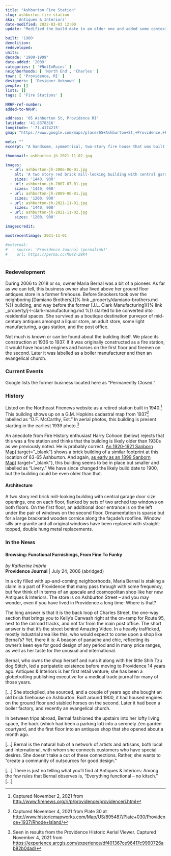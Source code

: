 ```yaml
---
title: "Ashburton Fire Station"
slug: ashburton-fire-station
aka: 'Antiques & Interiors'
date-modified: 2022-03-03 12:00
update: "Modified the build date to an older one and added some context for this change"

built: '1900'
demolition:
redeveloped:
units:
decade: '1900-1909'
date-added: '2009'
categories: [ '#NotInRuins' ]
neighborhoods: [ 'North End', 'Charles' ]
town: [ 'Providence, RI' ]
designers: [ 'Designer Unknown' ]
people: []
lists: []
tags: [ 'Fire Stations' ]

NRHP-ref-number:
added-to-NRHP:

address: '65 Ashburton St, Providence RI'
latitude: '41.8378316'
longitude: '-71.4174215'
gmap: "https://www.google.com/maps/place/65+Ashburton+St,+Providence,+RI+02904/@41.8378316,-71.4174215,17z/data=!3m1!4b1!4m5!3m4!1s0x89e4451d098eccff:0xd26594077a0e08d!8m2!3d41.8378316!4d-71.4152328"

meta: ""
excerpt: "A handsome, symmetrical, two-story fire house that was built at a time when horses still drew fire apparartus"

thumbnail: ashburton-jh-2021-11-02.jpg

images:
  - url: ashburton-jh-2006-06-01.jpg
    alt: 'A two story red brick mill-looking building with central garage door size openings, one on each floor, flanked by sets of two arched top windows on both floors. On the first floor, an additional door entrance is on the left under the pair of windows on the second floor. Ornamentation is sparse but for a large bracketed wooden cornice along the façade’s roofline. '
    sizes: '1440, 900'
  - url: ashburton-jh-2007-07-01.jpg
    sizes: '1440, 900'
  - url: ashburton-jh-2009-06-01.jpg
    sizes: '1200, 900'
  - url: ashburton-jh-2021-11-01.jpg
    sizes: '1440, 900'
  - url: ashburton-jh-2021-11-02.jpg
    sizes: '1200, 900'

imagescredit:

mostrecentimage: 2021-11-01

#external:
#  - source: 'Providence Journal (permalink)'
#    url: https://perma.cc/MQ4Z-Z9K4
---
```


### Redevelopment

During 2006 to 2018 or so, owner Maria Bernal was a bit of a pioneer. As far as we can tell, this business owner also lived above her ground floor antiques store in a former firehouse. Before Snookers took over the neighboring [Damiano Brothers]({% link _property/damiano-brothers.md %}) building, and way before the former [J.L. Clark Manufacturing]({% link _property/j-l-clark-manufacturing.md %}) started to be converted into residential spaces. She survived as a boutique destination purveyor of mid-century antiques amongst a liquor store, an adult store, some light manufacturing, a gas station, and the post office. 

Not much is known or can be found about the building itself. We place its construction at 1936 to 1937. If it was originally constructed as a fire station, it would have housed engines and horses on the first floor and firemen on the second. Later it was labelled as a boiler manufacturer and then an evangelical church. 


### Current Events

Google lists the former business located here as “Permanently Closed.” 


### History

Listed on the Northeast Firenews website as a retired station built in 1940.[^1] This building shows up on a G.M. Hopkins cadastral map from 1937[^2] labelled as “D.F. McCarthy, Est.” In aerial photos, this building is present starting in the earliest 1939 photo.[^3]

[^1]: Captured November 2, 2021 from http://www.firenews.org/ri/p/providence/providenceri.html

[^2]: Captured November 4, 2021 from Plate 30 at http://www.historicmapworks.com/Map/US/895487/Plate+030/Providence+1937/Rhode+Island/ 

[^3]: Seen in results from the Providence Historic Aerial Viewer. Captured November 4, 2021 from https://experience.arcgis.com/experience/df401367ce96417c9990726ab82b0dad/ 

An anecdote from Fire History enthusiast Harry Cohoon (below) rejects that this was a fire station and thinks that the building is likely older than 1930s as we previously noted. He is probably correct. [An 1920-1921 Sanborn Map](http://hdl.loc.gov/loc.gmd/g3774pm.g3774pm_g08099192102){:target="_blank"} shows a brick building of a similar footprint at this location of 63-65 Ashburton. And again, [as early as an 1899 Sanborn Map](http://hdl.loc.gov/loc.gmd/g3774pm.g3774pm_g08099190002){:target="_blank"}, this building seems to be in place but smaller and labelled as “Livery.” We have since changed the likely build date to 1900, but the building could be even older than that. 


#### Architecture

A two story red brick mill-looking building with central garage door size openings, one on each floor, flanked by sets of two arched top windows on both floors. On the first floor, an additional door entrance is on the left under the pair of windows on the second floor. Ornamentation is sparse but for a large bracketed wooden cornice along the façade’s roofline. Window sills are granite and all original windows have been replaced with straight-topped, double hung metal replacements. 


### In the News

#### Browsing: Functional Furnishings, From Fine To Funky

_by Katherine Imbrie_  
**Providence Journal** | July 24, 2006 (abridged)

In a city filled with up-and-coming neighborhoods, Maria Bernal is staking a claim in a part of Providence that many pass through with some frequency, but few think of in terms of an upscale and cosmopolitan shop like her new Antiques & Interiors. The store is on Ashburton Street – and you may wonder, even if you have lived in Providence a long time: Where is that?

The long answer is that it is the back loop of Charles Street, the one-way section that brings you to Kelly’s Carwash right at the on-ramp for Route 95, next to the railroad tracks, and not far from the main post office. The short answer is that it’s the street behind Amazing Video.
In a heavily trafficked, mostly industrial area like this, who would expect to come upon a shop like Bernal’s? Yet, there it is: A beacon of panache and chic, reflecting its owner’s keen eye for good design of any period and in many price ranges, as well as her taste for the unusual and international.

Bernal, who owns the shop herself and runs it along with her little Shih Tzu dog Stitch, led a peripatetic existence before moving to Providence 14 years ago. Antiques & Interiors is her first retail venture; she has been a globetrotting publishing executive for a medical trade journal for many of those years.

[...] She stockpiled, she sourced, and a couple of years ago she bought an old brick firehouse on Ashburton. Built around 1900, it had housed engines on the ground floor and stabled horses on the second. Later it had been a boiler factory, and recently an evangelical church.

In between trips abroad, Bernal fashioned the upstairs into her lofty living space, the back (which had been a parking lot) into a serenely Zen garden courtyard, and the first floor into an antiques shop that she opened about a month ago.

[...] Bernal is the natural hub of a network of artists and artisans, both local and international, with whom she connects customers who have special desires. She doesn’t take a cut of these connections. Rather, she wants to “create a community of outsources for good design.”

[...] There is just no telling what you’ll find at Antiques & Interiors: Among the few rules that Bernal observes is, “Everything functional – no kitsch.” […]
